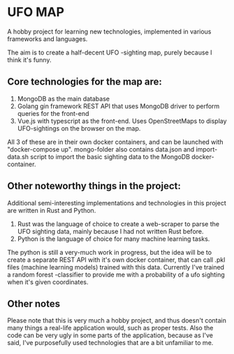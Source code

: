 # UFO MAP
A hobby project for learning new technologies, implemented in various frameworks and languages.

The aim is to create a half-decent UFO -sighting map, purely because I think it's funny.

## Core technologies for the map are:

1. MongoDB as the main database
2. Golang gin framework REST API that uses MongoDB driver to perform queries for the front-end
3. Vue.js with typescript as the front-end. Uses OpenStreetMaps to display UFO-sightings on the browser on the map.

All 3 of these are in their own docker containers, and can be launched with "docker-compose up". mongo-folder also contains data.json and import-data.sh script to import the basic sighting data to the MongoDB docker-container.

## Other noteworthy things in the project:

Additional semi-interesting implementations and technologies in this project are written in Rust and Python.

1. Rust was the language of choice to create a web-scraper to parse the UFO sighting data, mainly because I had not written Rust before.
2. Python is the language of choice for many machine learning tasks.

The python is still a very-much work in progress, but the idea will be to create a separate REST API with it's own docker container, that can call .pkl files (machine learning models) trained with this data.
Currently I've trained a random forest -classifier to provide me with a probability of a ufo sighting when it's given coordinates.

## Other notes

Please note that this is very much a hobby project, and thus doesn't contain many things a real-life application would, such as proper tests.
Also the code can be very ugly in some parts of the application, because as I've said, I've purposefully used technologies that are a bit unfamiliar to me.